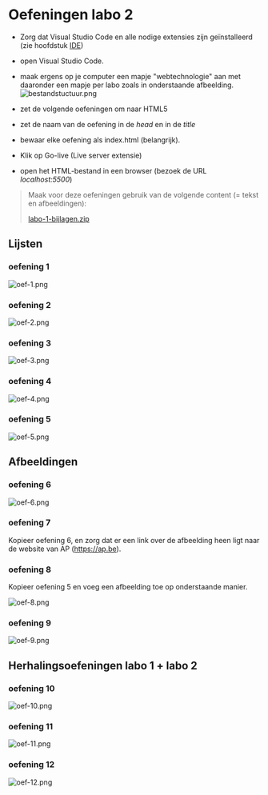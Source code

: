 # Oefeningen labo 2

* Zorg dat Visual Studio Code en alle nodige extensies zijn geïnstalleerd (zie hoofdstuk [IDE](/ide.md))
* open Visual Studio Code.

* maak ergens op je computer een mapje "webtechnologie" aan met daaronder een mapje per labo zoals in onderstaande afbeelding.
![bestandstuctuur.png](bestandstuctuur.png)

* zet de volgende oefeningen om naar HTML5
* zet de naam van de oefening in de _head_ en in de _title_
* bewaar elke oefening als index.html (belangrijk).
* Klik op Go-live (Live server extensie)
* open het HTML-bestand in een browser (bezoek de URL _localhost:5500_)

> Maak voor deze oefeningen gebruik van de volgende content (= tekst en afbeeldingen):
> 
> [labo-1-bijlagen.zip](labo-2-bijlagen.zip)

## Lijsten

### oefening 1
![oef-1.png](oef-1.png)

### oefening 2
![oef-2.png](oef-2.png)

### oefening 3
![oef-3.png](oef-3.png)

### oefening 4
![oef-4.png](oef-4.png)

### oefening 5
![oef-5.png](oef-5.png)

## Afbeeldingen

### oefening 6
![oef-6.png](oef-6.png)

### oefening 7
Kopieer oefening 6, en zorg dat er een link over de afbeelding heen ligt naar de website van AP (https://ap.be).

### oefening 8
Kopieer oefening 5 en voeg een afbeelding toe op onderstaande manier.

![oef-8.png](oef-8.png)

### oefening 9
![oef-9.png](oef-9.png)


## Herhalingsoefeningen labo 1 + labo 2

### oefening 10
![oef-10.png](oef-10.png)

### oefening 11
![oef-11.png](oef-11.png)

### oefening 12
![oef-12.png](oef-12.png)
